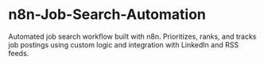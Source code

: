 # n8n-Job-Search-Automation
Automated job search workflow built with n8n. Prioritizes, ranks, and tracks job postings using custom logic and integration with LinkedIn and RSS feeds.
